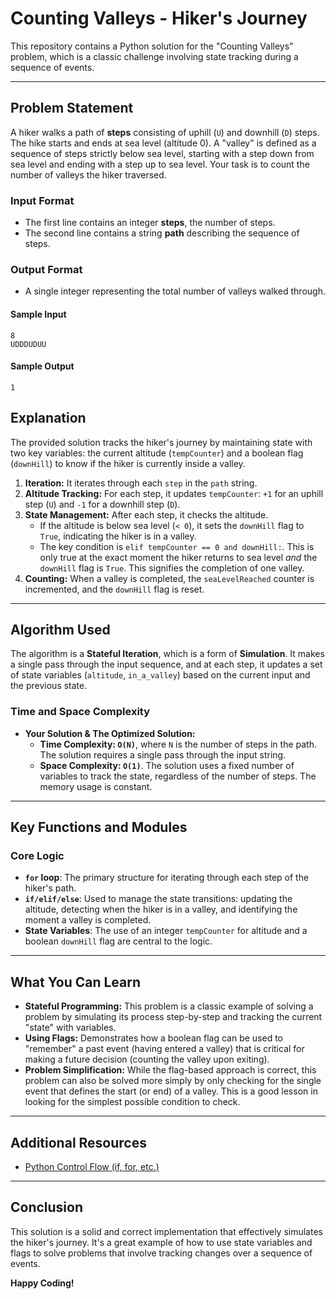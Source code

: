 # Counting Valleys - Hiker's Journey

This repository contains a Python solution for the "Counting Valleys" problem, which is a classic challenge involving state tracking during a sequence of events.

---

## Problem Statement

A hiker walks a path of **steps** consisting of uphill (`U`) and downhill (`D`) steps. The hike starts and ends at sea level (altitude 0). A "valley" is defined as a sequence of steps strictly below sea level, starting with a step down from sea level and ending with a step up to sea level. Your task is to count the number of valleys the hiker traversed.

### Input Format
- The first line contains an integer **steps**, the number of steps.
- The second line contains a string **path** describing the sequence of steps.

### Output Format
- A single integer representing the total number of valleys walked through.

#### Sample Input

```
8
UDDDUDUU
```

#### Sample Output

```
1
```

## Explanation

The provided solution tracks the hiker's journey by maintaining state with two key variables: the current altitude (`tempCounter`) and a boolean flag (`downHill`) to know if the hiker is currently inside a valley.

1.  **Iteration:** It iterates through each `step` in the `path` string.
2.  **Altitude Tracking:** For each step, it updates `tempCounter`: `+1` for an uphill step (`U`) and `-1` for a downhill step (`D`).
3.  **State Management:** After each step, it checks the altitude.
    * If the altitude is below sea level (`< 0`), it sets the `downHill` flag to `True`, indicating the hiker is in a valley.
    * The key condition is `elif tempCounter == 0 and downHill:`. This is only true at the exact moment the hiker returns to sea level *and* the `downHill` flag is `True`. This signifies the completion of one valley.
4.  **Counting:** When a valley is completed, the `seaLevelReached` counter is incremented, and the `downHill` flag is reset.

---
## Algorithm Used

The algorithm is a **Stateful Iteration**, which is a form of **Simulation**. It makes a single pass through the input sequence, and at each step, it updates a set of state variables (`altitude`, `in_a_valley`) based on the current input and the previous state.

### Time and Space Complexity

* **Your Solution & The Optimized Solution:**
    * **Time Complexity: `O(N)`**, where `N` is the number of steps in the path. The solution requires a single pass through the input string.
    * **Space Complexity: `O(1)`**. The solution uses a fixed number of variables to track the state, regardless of the number of steps. The memory usage is constant.

---
## Key Functions and Modules

### Core Logic
-   **`for` loop**: The primary structure for iterating through each step of the hiker's path.
-   **`if/elif/else`**: Used to manage the state transitions: updating the altitude, detecting when the hiker is in a valley, and identifying the moment a valley is completed.
-   **State Variables**: The use of an integer `tempCounter` for altitude and a boolean `downHill` flag are central to the logic.

---

## What You Can Learn

-   **Stateful Programming:** This problem is a classic example of solving a problem by simulating its process step-by-step and tracking the current "state" with variables.
-   **Using Flags:** Demonstrates how a boolean flag can be used to "remember" a past event (having entered a valley) that is critical for making a future decision (counting the valley upon exiting).
-   **Problem Simplification:** While the flag-based approach is correct, this problem can also be solved more simply by only checking for the single event that defines the start (or end) of a valley. This is a good lesson in looking for the simplest possible condition to check.

---

## Additional Resources

-   [Python Control Flow (if, for, etc.)](https://docs.python.org/3/tutorial/controlflow.html)

---

## Conclusion

This solution is a solid and correct implementation that effectively simulates the hiker's journey. It's a great example of how to use state variables and flags to solve problems that involve tracking changes over a sequence of events.

**Happy Coding!**
